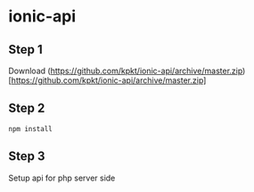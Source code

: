 # ionic-api

## Step 1
Download (https://github.com/kpkt/ionic-api/archive/master.zip)[https://github.com/kpkt/ionic-api/archive/master.zip]

## Step 2
```npm install```

## Step 3
Setup api for php server side
